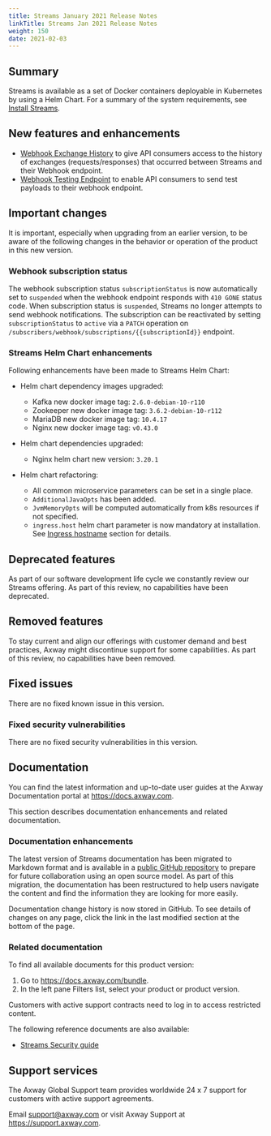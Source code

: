 ```yaml
---
title: Streams January 2021 Release Notes
linkTitle: Streams Jan 2021 Release Notes
weight: 150
date: 2021-02-03
---
```


## Summary

Streams is available as a set of Docker containers deployable in Kubernetes by using a Helm Chart.
For a summary of the system requirements, see [Install Streams](/docs/install/).

## New features and enhancements
<!-- Add the new features here -->
* [Webhook Exchange History](/docs/subscribers/subscriber-webhook/#getting-the-webhook-notification-history-for-a-subscription) to give API consumers access to the history of exchanges (requests/responses) that occurred between Streams and their Webhook endpoint.
* [Webhook Testing Endpoint](/docs/subscribers/subscriber-webhook/#testing-a-webhook-subscription) to enable API consumers to send test payloads to their webhook endpoint.

## Important changes
<!-- Use this section to describe any changes in the behavior of the product (as a result of features or fixes), for example, new Java system properties in the jvm.xml file. This section could also be used for any important information that doesn't fit elsewhere. -->

It is important, especially when upgrading from an earlier version, to be aware of the following changes in the behavior or operation of the product in this new version.

### Webhook subscription status

The webhook subscription status `subscriptionStatus` is now automatically set to `suspended` when the webhook endpoint responds with `410 GONE` status code. When subscription status is `suspended`, Streams no longer attempts to send webhook notifications. The subscription can be reactivated by setting `subscriptionStatus` to `active` via a `PATCH` operation on `/subscribers/webhook/subscriptions/{{subscriptionId}}` endpoint.

### Streams Helm Chart enhancements

Following enhancements have been made to Streams Helm Chart:

* Helm chart dependency images upgraded:
    * Kafka new docker image tag: `2.6.0-debian-10-r110`
    * Zookeeper new docker image tag: `3.6.2-debian-10-r112`
    * MariaDB new docker image tag: `10.4.17`
    * Nginx new docker image tag: `v0.43.0`

* Helm chart dependencies upgraded:
    * Nginx helm chart new version: `3.20.1`

* Helm chart refactoring:
    * All common microservice parameters can be set in a single place.
    * `AdditionalJavaOpts` has been added.
    * `JvmMemoryOpts` will be computed automatically from k8s resources if not specified.
    * `ingress.host` helm chart parameter is now mandatory at installation. See [Ingress hostname](/docs/install/#ingress-hostname) section for details.

## Deprecated features
<!-- Add features that are deprecated here -->

As part of our software development life cycle we constantly review our Streams offering.
As part of this review, no capabilities have been deprecated.

## Removed features
<!-- Add features that are removed here -->

To stay current and align our offerings with customer demand and best practices, Axway might discontinue support for some capabilities. As part of this review, no capabilities have been removed.

## Fixed issues

There are no fixed known issue in this version.

### Fixed security vulnerabilities

There are no fixed security vulnerabilities in this version.

## Documentation

You can find the latest information and up-to-date user guides at the Axway Documentation portal at <https://docs.axway.com>.

This section describes documentation enhancements and related documentation.

### Documentation enhancements

<!-- Add a summary of doc changes or enhancements here-->

The latest version of Streams documentation has been migrated to Markdown format and is available in a [public GitHub repository](https://github.com/Axway/streams-open-docs) to prepare for future collaboration using an open source model. As part of this migration, the documentation has been restructured to help users navigate the content and find the information they are looking for more easily.

Documentation change history is now stored in GitHub. To see details of changes on any page, click the link in the last modified section at the bottom of the page.

### Related documentation

To find all available documents for this product version:

1. Go to <https://docs.axway.com/bundle>.
2. In the left pane Filters list, select your product or product version.

Customers with active support contracts need to log in to access restricted content.

The following reference documents are also available:

* [Streams Security guide](https://docs.axway.com/bundle/Streams_20_SecurityGuide_allOS_en_HTML5/)

<!-- TODO Add links to Streams 3rd Party Librairies here-->

## Support services

The Axway Global Support team provides worldwide 24 x 7 support for customers with active support agreements.

Email [support@axway.com](mailto:support@axway.com) or visit Axway Support at <https://support.axway.com>.
